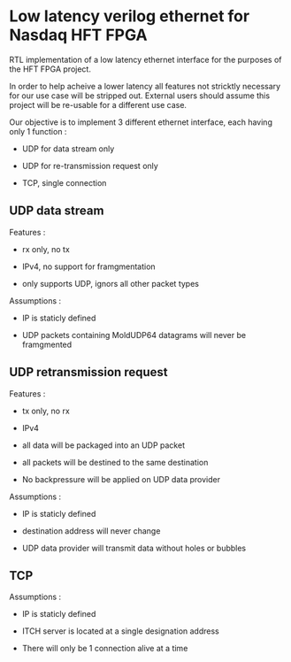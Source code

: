 # Low latency verilog ethernet for Nasdaq HFT FPGA

RTL implementation of a low latency ethernet interface for the purposes of the HFT FPGA project.

In order to help acheive a lower latency all features not stricktly necessary for our
use case will be stripped out. External users should assume this project will be re-usable 
for a different use case.

Our objective is to implement 3 different ethernet interface, each having only 1 function : 

- UDP for data stream only 

- UDP for re-transmission request only

- TCP, single connection 

## UDP data stream

Features : 

- rx only, no tx 

- IPv4, no support for framgmentation

- only supports UDP, ignors all other packet types

Assumptions : 

- IP is staticly defined 

- UDP packets containing MoldUDP64 datagrams will never be framgmented

## UDP retransmission request

Features : 

- tx only, no rx

- IPv4

- all data will be packaged into an UDP packet

- all packets will be destined to the same destination

- No backpressure will be applied on UDP data provider

Assumptions : 

- IP is staticly defined 

- destination address will never change

- UDP data provider will transmit data without holes or bubbles 


## TCP

Assumptions : 

- IP is staticly defined 

- ITCH server is located at a single designation address

- There will only be 1 connection alive at a time



